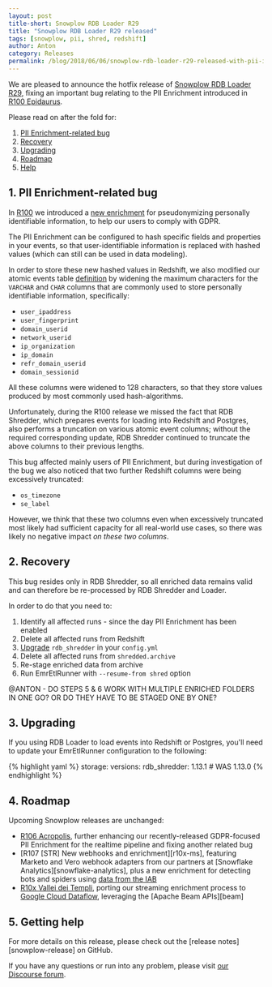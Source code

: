 ```yaml
---
layout: post
title-short: Snowplow RDB Loader R29
title: "Snowplow RDB Loader R29 released"
tags: [snowplow, pii, shred, redshift]
author: Anton
category: Releases
permalink: /blog/2018/06/06/snowplow-rdb-loader-r29-released-with-pii-issue-fix
---
```


We are pleased to announce the hotfix release of [Snowplow RDB Loader R29][release], fixing an important bug relating to the PII Enrichment introduced in [R100 Epidaurus][r100-post].

Please read on after the fold for:

1. [PII Enrichment-related bug](#bug)
2. [Recovery](#recovery)
3. [Upgrading](#upgrading)
4. [Roadmap](#roadmap)
5. [Help](#help)

<h2 id="dupe">1. PII Enrichment-related bug</h2>

In [R100][r100-post] we introduced a [new enrichment][pii-enrichment] for pseudonymizing personally identifiable information, to help our users to comply with GDPR.

The PII Enrichment can be configured to hash specific fields and properties in your events, so that user-identifiable information is replaced with hashed values (which can still can be used in data modeling).

In order to store these new hashed values in Redshift, we also modified our atomic events table [definition][atomic-def] by widening the maximum characters for the `VARCHAR` and `CHAR` columns that are commonly used to store personally identifiable information, specifically:

* `user_ipaddress`
* `user_fingerprint`
* `domain_userid`
* `network_userid`
* `ip_organization`
* `ip_domain`
* `refr_domain_userid`
* `domain_sessionid`

All these columns were widened to 128 characters, so that they store values produced by most commonly used hash-algorithms.

Unfortunately, during the R100 release we missed the fact that RDB Shredder, which prepares events for loading into Redshift and Postgres, also performs a truncation on various atomic event columns;
without the required corresponding update, RDB Shredder continued to truncate the above columns to their previous lengths.

This bug affected mainly users of PII Enrichment, but during investigation of the bug we also noticed that two further Redshift columns were being excessively truncated:

* `os_timezone`
* `se_label`

However, we think that these two columns even when excessively truncated most likely had sufficient capacity for all real-world use cases, so there was likely no negative impact *on these two columns*.

<h2 id="recovery">2. Recovery</h2>

This bug resides only in RDB Shredder, so all enriched data remains valid and can therefore be re-processed by RDB Shredder and Loader.

In order to do that you need to:

1. Identify all affected runs - since the day PII Enrichment has been enabled
2. Delete all affected runs from Redshift
3. [Upgrade](#upgrading) `rdb_shredder` in your `config.yml`
4. Delete all affected runs from `shredded.archive`
5. Re-stage enriched data from archive
6. Run EmrEtlRunner with `--resume-from shred` option

@ANTON - DO STEPS 5 & 6 WORK WITH MULTIPLE ENRICHED FOLDERS IN ONE GO? OR DO THEY HAVE TO BE STAGED ONE BY ONE?

<h2 id="upgrading">3. Upgrading</h2>

If you using RDB Loader to load events into Redshift or Postgres, you'll need to update your EmrEtlRunner configuration to the following:

{% highlight yaml %}
storage:
  versions:
    rdb_shredder: 1.13.1 # WAS 1.13.0
{% endhighlight %}

<h2 id="roadmap">4. Roadmap</h2>

Upcoming Snowplow releases are unchanged:

* [R106 Acropolis][r106-pii], further enhancing our recently-released GDPR-focused PII Enrichment for the realtime pipeline and fixing another related bug
* [R107 [STR] New webhooks and enrichment][r10x-ms], featuring Marketo and Vero webhook adapters from our partners at [Snowflake Analytics][snowflake-analytics], plus a new enrichment for detecting bots and spiders using [data from the IAB][iab-data]
* [R10x Vallei dei Templi][r10x-str], porting our streaming enrichment process to
  [Google Cloud Dataflow][dataflow], leveraging the [Apache Beam APIs][beam]

<h2 id="help">5. Getting help</h2>

For more details on this release, please check out the [release notes][snowplow-release] on GitHub.

If you have any questions or run into any problem, please visit [our Discourse forum][discourse].

[release]: https://github.com/snowplow/snowplow-rdb-loader/releases/r29

[r100-post]: https://snowplowanalytics.com/blog/2018/02/27/snowplow-r100-epidaurus-released-with-pii-pseudonymization-support/
[paestum]: /blog/2018/04/17/snowplow-r103-paestum-released-with-ip-lookups-enrichment-upgrade/
[pii-enrichment]: https://github.com/snowplow/snowplow/wiki/PII-pseudonymization-enrichment

[atomic-def]: https://github.com/snowplow/snowplow/blob/master/4-storage/redshift-storage/sql/atomic-def.sql

[r106-pii]: https://github.com/snowplow/snowplow/milestone/153
[r107-ms]: https://github.com/snowplow/snowplow/milestone/158
[r10x-str]: https://github.com/snowplow/snowplow/milestone/151

[dataflow]: https://cloud.google.com/dataflow/
[iab-data]: https://www.iab.com/guidelines/iab-abc-international-spiders-bots-list/

[discourse]: http://discourse.snowplowanalytics.com/
